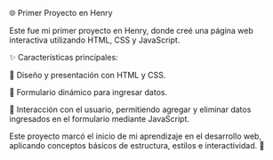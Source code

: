 🌐 Primer Proyecto en Henry

Este fue mi primer proyecto en Henry, donde creé una página web interactiva utilizando HTML, CSS y JavaScript.


✨ Características principales:

🎨 Diseño y presentación con HTML y CSS.

📝 Formulario dinámico para ingresar datos.

🔄 Interacción con el usuario, permitiendo agregar y eliminar datos ingresados en el formulario mediante JavaScript.

Este proyecto marcó el inicio de mi aprendizaje en el desarrollo web, aplicando conceptos básicos de estructura, estilos e interactividad. 🚀

